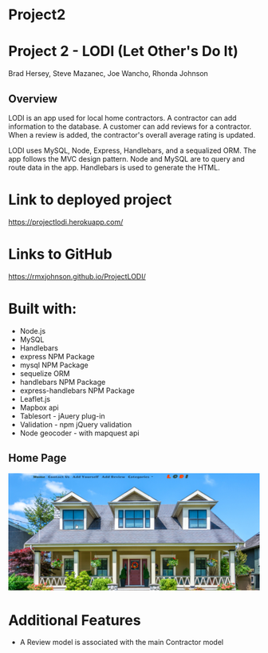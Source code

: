# Project2
# Project 2 - LODI (Let Other's Do It)

Brad Hersey, Steve Mazanec, Joe Wancho, Rhonda Johnson              

## Overview

LODI is an app used for local home contractors.  A contractor can add information to the database.  A customer can add reviews for a contractor.  When a review is added, the contractor's overall average rating is updated.

LODI uses MySQL, Node, Express, Handlebars, and a sequalized ORM.  The app follows the MVC design pattern.  Node and MySQL are to query and route data in the app.  Handlebars is used to generate the HTML. 

# Link to deployed project
https://projectlodi.herokuapp.com/

# Links to GitHub
https://rmxjohnson.github.io/ProjectLODI/


# Built with:
 * Node.js
 * MySQL
 * Handlebars
 * express NPM Package
 * mysql NPM Package
 * sequelize ORM
 * handlebars NPM Package
 * express-handlebars NPM Package
 * Leaflet.js
 * Mapbox api
 * Tablesort - jAuery plug-in
 * Validation - npm jQuery validation
 * Node geocoder - with mapquest api



## Home Page

![home.png](public/image/homepage.png)


# Additional Features
 * A Review model is associated with the main Contractor model

